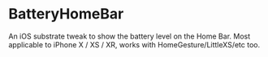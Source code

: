 # BatteryHomeBar
An iOS substrate tweak to show the battery level on the Home Bar. Most applicable to iPhone X / XS / XR, works with HomeGesture/LittleXS/etc too.
